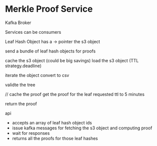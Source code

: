 # Merkle Proof Service


Kafka Broker

Services can be consumers

Leaf Hash Object has a -> pointer the s3 object

send a bundle of leaf hash objects for proofs


cache the s3 object (could be big savings)
load the s3 object (TTL strategy.deadline)

iterate the object
convert to csv

validte the tree

// cache the proof
get the proof for the leaf requested ttl to 5 minutes

return the proof


api 

- accepts an array of leaf hash object ids
- issue kafka messages for fetching the s3 object and computing proof
- wait for responses
- returns all the proofs for those leaf hashes